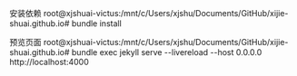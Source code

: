 安装依赖
root@xjshuai-victus:/mnt/c/Users/xjshu/Documents/GitHub/xijie-shuai.github.io# bundle install

预览页面
root@xjshuai-victus:/mnt/c/Users/xjshu/Documents/GitHub/xijie-shuai.github.io# bundle exec jekyll serve --livereload --host 0.0.0.0
http://localhost:4000